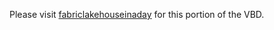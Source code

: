 Please visit [fabriclakehouseinaday](https://github.com/iamjenetzler/fabriclakehouseinaday) for this portion of the VBD.

